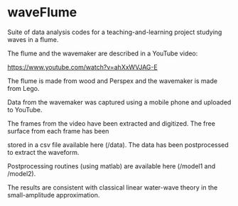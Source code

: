 # waveFlume



Suite of data analysis codes for a teaching-and-learning project studying waves in a flume.



The flume and the wavemaker are described in a YouTube video:

https://www.youtube.com/watch?v=ahXxWVJAG-E


The flume is made from wood and Perspex and the wavemaker is made from Lego.


Data from the wavemaker was captured using a mobile phone and uploaded to YouTube.


The frames from the video have been extracted and digitized.  The free surface from each frame has been 

stored in a csv file available here (/data).  The data has been postprocessed to extract the waveform.

Postprocessing routines (using matlab) are available here (/model1 and /model2).



The results are consistent with classical linear water-wave theory in the small-amplitude approximation.

